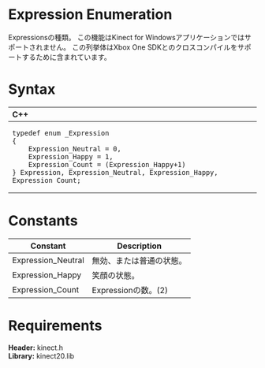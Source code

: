 Expression Enumeration  
======================  

Expressionsの種類。
この機能はKinect for Windowsアプリケーションではサポートされません。
この列挙体はXbox One SDKとのクロスコンパイルをサポートするために含まれています。 <span id="syntaxSection"></span>

Syntax  
======  

<table>
<colgroup>
<col width="100%" />
</colgroup>
<thead>
<tr class="header">
<th align="left">C++</th>
</tr>
</thead>
<tbody>
<tr class="odd">
<td align="left"><pre><code>typedef enum _Expression  
{  
    Expression_Neutral = 0,  
    Expression_Happy = 1,  
    Expression_Count = (Expression_Happy+1)  
} Expression, Expression_Neutral, Expression_Happy, Expression_Count;</code></pre></td>
</tr>
</tbody>
</table>

<span id="ID4E6"></span>

Constants  
=========  

| Constant            | Description                                             |
|---------------------|---------------------------------------------------------|
| Expression\_Neutral | 無効、または普通の状態。                                      |
| Expression\_Happy   | 笑顔の状態。                                               |
| Expression\_Count   | Expressionの数。(2)                                       |

<span id="requirements"></span>

Requirements  
============  

**Header:** kinect.h  
**Library:** kinect20.lib  



<!--Please do not edit the data in the comment block below.-->
<!--
TOCTitle : Expression Enumeration
RLTitle : Expression Enumeration
KeywordK : Expression enumeration
HelpPriority : 2
KeywordF : Expression
KeywordF : Microsoft.Kinect.kinect.Expression
KeywordA : T:Microsoft.Kinect.kinect.Expression
AssetID : T:Microsoft.Kinect.kinect.Expression
Locale : en-us
CommunityContent : 1
APIType : Managed
APILocation : 
APIName : Microsoft.Kinect.kinect.Expression
TargetOS : Windows
TopicType : kbSyntax
DevLang : C++
DocSet : K4Wv2
ProjType : K4Wv2Proj
Technology : Kinect for Windows
Product : Kinect for Windows SDK v2
productversion : 20
-->
